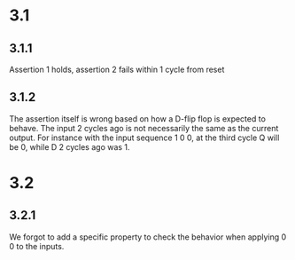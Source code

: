 # 3.1

## 3.1.1
Assertion 1 holds, assertion 2 fails within 1 cycle from reset

## 3.1.2
The assertion itself is wrong based on how a D-flip flop is expected to behave. The input 2 cycles ago is not necessarily the same as the current output. For instance with the input sequence 1 0 0, at the third cycle Q will be 0, while D 2 cycles ago was 1.


# 3.2

## 3.2.1
We forgot to add a specific property to check the behavior when applying 0 0 to the inputs.

